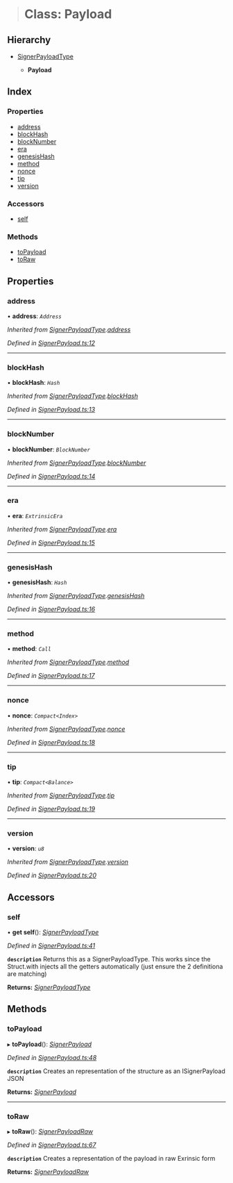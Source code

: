 > # Class: Payload

## Hierarchy

* [SignerPayloadType](../interfaces/_signerpayload_.signerpayloadtype.md)

  * **Payload**

## Index

### Properties

* [address](_signerpayload_.payload.md#address)
* [blockHash](_signerpayload_.payload.md#blockhash)
* [blockNumber](_signerpayload_.payload.md#blocknumber)
* [era](_signerpayload_.payload.md#era)
* [genesisHash](_signerpayload_.payload.md#genesishash)
* [method](_signerpayload_.payload.md#method)
* [nonce](_signerpayload_.payload.md#nonce)
* [tip](_signerpayload_.payload.md#tip)
* [version](_signerpayload_.payload.md#version)

### Accessors

* [self](_signerpayload_.payload.md#self)

### Methods

* [toPayload](_signerpayload_.payload.md#topayload)
* [toRaw](_signerpayload_.payload.md#toraw)

## Properties

###  address

• **address**: *`Address`*

*Inherited from [SignerPayloadType](../interfaces/_signerpayload_.signerpayloadtype.md).[address](../interfaces/_signerpayload_.signerpayloadtype.md#address)*

*Defined in [SignerPayload.ts:12](https://github.com/polkadot-js/api/blob/35a2960/packages/api/src/SignerPayload.ts#L12)*

___

###  blockHash

• **blockHash**: *`Hash`*

*Inherited from [SignerPayloadType](../interfaces/_signerpayload_.signerpayloadtype.md).[blockHash](../interfaces/_signerpayload_.signerpayloadtype.md#blockhash)*

*Defined in [SignerPayload.ts:13](https://github.com/polkadot-js/api/blob/35a2960/packages/api/src/SignerPayload.ts#L13)*

___

###  blockNumber

• **blockNumber**: *`BlockNumber`*

*Inherited from [SignerPayloadType](../interfaces/_signerpayload_.signerpayloadtype.md).[blockNumber](../interfaces/_signerpayload_.signerpayloadtype.md#blocknumber)*

*Defined in [SignerPayload.ts:14](https://github.com/polkadot-js/api/blob/35a2960/packages/api/src/SignerPayload.ts#L14)*

___

###  era

• **era**: *`ExtrinsicEra`*

*Inherited from [SignerPayloadType](../interfaces/_signerpayload_.signerpayloadtype.md).[era](../interfaces/_signerpayload_.signerpayloadtype.md#era)*

*Defined in [SignerPayload.ts:15](https://github.com/polkadot-js/api/blob/35a2960/packages/api/src/SignerPayload.ts#L15)*

___

###  genesisHash

• **genesisHash**: *`Hash`*

*Inherited from [SignerPayloadType](../interfaces/_signerpayload_.signerpayloadtype.md).[genesisHash](../interfaces/_signerpayload_.signerpayloadtype.md#genesishash)*

*Defined in [SignerPayload.ts:16](https://github.com/polkadot-js/api/blob/35a2960/packages/api/src/SignerPayload.ts#L16)*

___

###  method

• **method**: *`Call`*

*Inherited from [SignerPayloadType](../interfaces/_signerpayload_.signerpayloadtype.md).[method](../interfaces/_signerpayload_.signerpayloadtype.md#method)*

*Defined in [SignerPayload.ts:17](https://github.com/polkadot-js/api/blob/35a2960/packages/api/src/SignerPayload.ts#L17)*

___

###  nonce

• **nonce**: *`Compact<Index>`*

*Inherited from [SignerPayloadType](../interfaces/_signerpayload_.signerpayloadtype.md).[nonce](../interfaces/_signerpayload_.signerpayloadtype.md#nonce)*

*Defined in [SignerPayload.ts:18](https://github.com/polkadot-js/api/blob/35a2960/packages/api/src/SignerPayload.ts#L18)*

___

###  tip

• **tip**: *`Compact<Balance>`*

*Inherited from [SignerPayloadType](../interfaces/_signerpayload_.signerpayloadtype.md).[tip](../interfaces/_signerpayload_.signerpayloadtype.md#tip)*

*Defined in [SignerPayload.ts:19](https://github.com/polkadot-js/api/blob/35a2960/packages/api/src/SignerPayload.ts#L19)*

___

###  version

• **version**: *`u8`*

*Inherited from [SignerPayloadType](../interfaces/_signerpayload_.signerpayloadtype.md).[version](../interfaces/_signerpayload_.signerpayloadtype.md#version)*

*Defined in [SignerPayload.ts:20](https://github.com/polkadot-js/api/blob/35a2960/packages/api/src/SignerPayload.ts#L20)*

## Accessors

###  self

• **get self**(): *[SignerPayloadType](../interfaces/_signerpayload_.signerpayloadtype.md)*

*Defined in [SignerPayload.ts:41](https://github.com/polkadot-js/api/blob/35a2960/packages/api/src/SignerPayload.ts#L41)*

**`description`** Returns this as a SignerPayloadType. This works since the Struct.with injects all the getters automatically (just ensure the 2 definitiona are matching)

**Returns:** *[SignerPayloadType](../interfaces/_signerpayload_.signerpayloadtype.md)*

## Methods

###  toPayload

▸ **toPayload**(): *[SignerPayload](../interfaces/_types_.signerpayload.md)*

*Defined in [SignerPayload.ts:48](https://github.com/polkadot-js/api/blob/35a2960/packages/api/src/SignerPayload.ts#L48)*

**`description`** Creates an representation of the structure as an ISignerPayload JSON

**Returns:** *[SignerPayload](../interfaces/_types_.signerpayload.md)*

___

###  toRaw

▸ **toRaw**(): *[SignerPayloadRaw](../interfaces/_types_.signerpayloadraw.md)*

*Defined in [SignerPayload.ts:67](https://github.com/polkadot-js/api/blob/35a2960/packages/api/src/SignerPayload.ts#L67)*

**`description`** Creates a representation of the payload in raw Exrinsic form

**Returns:** *[SignerPayloadRaw](../interfaces/_types_.signerpayloadraw.md)*